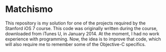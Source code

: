 # Matchismo

This repository is my solution for one of the projects required by the Stanford iOS 7 course. This code was originally written during the course, downloaded from iTunes U, in January 2014. At the moment, I had no work experience with programming. Now, the idea is to improve that code, which will also require me to remember some of the Objective-C specifics.